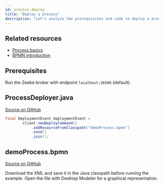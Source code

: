 ```yaml
---
id: process-deploy
title: "Deploy a process"
description: "Let's analyze the prerequisites and code to deploy a process using Java."
---
```


## Related resources

- [Process basics](../../components/concepts/processes.md)
- [BPMN introduction](../../components/modeler/bpmn/bpmn-primer.md)

## Prerequisites

Run the Zeebe broker with endpoint `localhost:26500` (default).

## ProcessDeployer.java

[Source on GitHub](https://github.com/camunda-cloud/zeebe/tree/develop/samples/src/main/java/io/camunda/zeebe/example/process/ProcessDeployer.java)

```java
final DeploymentEvent deploymentEvent =
        client.newDeployCommand()
            .addResourceFromClasspath("demoProcess.bpmn")
            .send()
            .join();
```

## demoProcess.bpmn

[Source on GitHub](https://github.com/camunda-cloud/zeebe/tree/develop/samples/src/main/resources/demoProcess.bpmn)

Download the XML and save it in the Java classpath before running the example. Open the file with Desktop Modeler for a graphical representation.

<!--
```xml
{{#include ../../../../samples/src/main/resources/demoProcess.bpmn}}
```
-->
